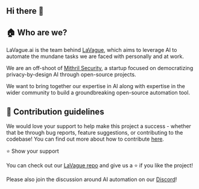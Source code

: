 ## Hi there 👋

## 🏠 Who are we?

LaVague.ai is the team behind [LaVague](https://github.com/lavague-ai/LaVague), which aims to leverage AI to automate the mundane tasks we are faced with personally and at work. 

We are an off-shoot of [Mithril Security](https://github.com/mithril-security/), a startup focused on democratizing privacy-by-design AI through open-source projects. 

We want to bring together our expertise in AI along with expertise in the wider community to build a groundbreaking open-source automation tool.

## 🌈 Contribution guidelines

We would love your support to help make this project a success - whether that be through bug reports, feature suggestions, or contributing to the codebase! You can find out more about how to contribute [here](https://github.com/lavague-ai/LaVague/blob/main/contributing.md).

⭐ Show your support

You can check out our [LaVague repo](https://github.com/lavague-ai/LaVague) and give us a ⭐️ if you like the project!

Please also join the discussion around AI automation on our [Discord](https://discord.gg/SDxn9KpqX9)!
